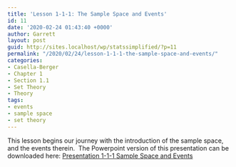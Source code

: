 ```yaml
---
title: 'Lesson 1-1-1: The Sample Space and Events'
id: 11
date: '2020-02-24 01:43:40 +0000'
author: Garrett
layout: post
guid: http://sites.localhost/wp/statssimplified/?p=11
permalink: "/2020/02/24/lesson-1-1-1-the-sample-space-and-events/"
categories:
- Casella-Berger
- Chapter 1
- Section 1.1
- Set Theory
- Theory
tags:
- events
- sample space
- set theory
---
```


This lesson begins our journey with the introduction of the sample space, and the events therein.  The Powerpoint version of this presentation can be downloaded here: [Presentation 1-1-1 Sample Space and Events](/lessons/Presentation-1-1-1-Sample-Space-and-Events.pptx)